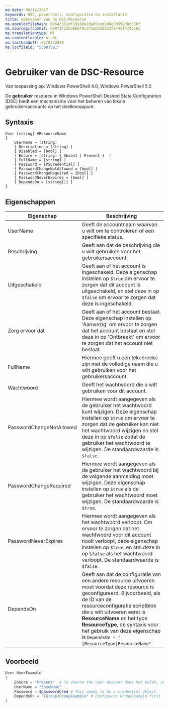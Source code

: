 ```yaml
---
ms.date: 06/12/2017
keywords: DSC, powershell, configuratie en installatie
title: Gebruiker van de DSC-Resource
ms.openlocfilehash: 04543351df19160a2da05ccea96e5d392d8c55bf
ms.sourcegitcommit: b6871f21bd666f9cd71dd336bb3f844cf472b56c
ms.translationtype: MT
ms.contentlocale: nl-NL
ms.lasthandoff: 02/03/2019
ms.locfileid: "55687501"
---
```

# <a name="dsc-user-resource"></a>Gebruiker van de DSC-Resource

Van toepassing op: Windows PowerShell 4.0, Windows PowerShell 5.0

De **gebruiker** resource in Windows PowerShell Desired State Configuration (DSC) biedt een mechanisme voor het beheren van lokale gebruikersaccounts op het doelknooppunt.

## <a name="syntax"></a>Syntaxis

```
User [string] #ResourceName
{
    UserName = [string]
    [ Description = [string] ]
    [ Disabled = [bool] ]
    [ Ensure = [string] { Absent | Present }  ]
    [ FullName = [string] ]
    [ Password = [PSCredential] ]
    [ PasswordChangeNotAllowed = [bool] ]
    [ PasswordChangeRequired = [bool] ]
    [ PasswordNeverExpires = [bool] ]
    [ DependsOn = [string[]] ]
}
```

## <a name="properties"></a>Eigenschappen

|  Eigenschap  |  Beschrijving   |
|---|---|
| UserName| Geeft de accountnaam waarvan u wilt om te controleren of een specifieke status.|
| Beschrijving| Geeft aan dat de beschrijving die u wilt gebruiken voor het gebruikersaccount.|
| Uitgeschakeld| Geeft aan of het account is ingeschakeld. Deze eigenschap instellen op `$true` om ervoor te zorgen dat dit account is uitgeschakeld, en stel deze in op `$false` om ervoor te zorgen dat deze is ingeschakeld.|
| Zorg ervoor dat| Geeft aan of het account bestaat. Deze eigenschap instellen op 'Aanwezig' om ervoor te zorgen dat het account bestaat en stel deze in op 'Ontbreekt' om ervoor te zorgen dat het account niet bestaat.|
| FullName| Hiermee geeft u een tekenreeks zijn met de volledige naam die u wilt gebruiken voor het gebruikersaccount.|
| Wachtwoord| Geeft het wachtwoord die u wilt gebruiken voor dit account. |
| PasswordChangeNotAllowed| Hiermee wordt aangegeven als de gebruiker het wachtwoord kunt wijzigen. Deze eigenschap instellen op `$true` om ervoor te zorgen dat de gebruiker kan niet het wachtwoord wijzigen en stel deze in op `$false` zodat de gebruiker het wachtwoord te wijzigen. De standaardwaarde is `$false`.|
| PasswordChangeRequired| Hiermee wordt aangegeven als de gebruiker het wachtwoord bij de volgende aanmelding moet wijzigen. Deze eigenschap instellen op `$true` als de gebruiker het wachtwoord moet wijzigen. De standaardwaarde is `$true`.|
| PasswordNeverExpires| Hiermee wordt aangegeven als het wachtwoord verloopt. Om ervoor te zorgen dat het wachtwoord voor dit account nooit verloopt, deze eigenschap instellen op `$true`, en stel deze in op `$false` als het wachtwoord verloopt. De standaardwaarde is `$false`.|
| DependsOn | Geeft aan dat de configuratie van een andere resource uitvoeren moet voordat deze resource is geconfigureerd. Bijvoorbeeld, als de ID van de resourceconfiguratie scriptblok die u wilt uitvoeren eerst is **ResourceName** en het type **ResourceType**, de syntaxis voor het gebruik van deze eigenschap is `DependsOn = "[ResourceType]ResourceName"`.|

## <a name="example"></a>Voorbeeld

```powershell
User UserExample
{
    Ensure = "Present"  # To ensure the user account does not exist, set Ensure to "Absent"
    UserName = "SomeName"
    Password = $passwordCred # This needs to be a credential object
    DependsOn = "[Group]GroupExample" # Configures GroupExample first
}
```